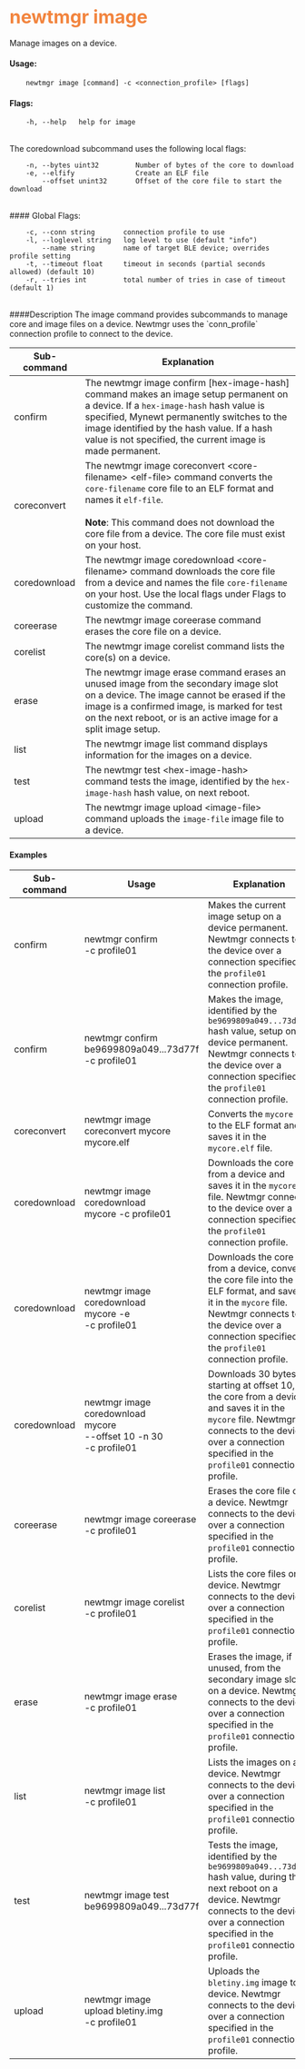 ## <font color="#F2853F" style="font-size:24pt">newtmgr image </font>
Manage images on a device.

#### Usage:

```no-highlight
    newtmgr image [command] -c <connection_profile> [flags] 
```

#### Flags:

```no-highlight
    -h, --help   help for image
```
<br>
The coredownload subcommand uses the following local flags:

```no-highlight
    -n, --bytes uint32         Number of bytes of the core to download 
    -e, --elfify               Create an ELF file 
        --offset unint32       Offset of the core file to start the download 

```
<br>
#### Global Flags:

```no-highlight
    -c, --conn string       connection profile to use
    -l, --loglevel string   log level to use (default "info")
        --name string       name of target BLE device; overrides profile setting
    -t, --timeout float     timeout in seconds (partial seconds allowed) (default 10)
    -r, --tries int         total number of tries in case of timeout (default 1)
```
<br>
####Description
The image command provides subcommands to manage core and image files on a device.  Newtmgr uses the `conn_profile` connection profile to connect to the device.

Sub-command  | Explanation
-------------| ------------------------
confirm      | The newtmgr image confirm [hex-image-hash] command makes an image setup permanent on a device. If a `hex-image-hash` hash value is specified, Mynewt permanently switches to the image identified by the hash value. If a hash value is not specified, the current image is made permanent.
coreconvert  | The newtmgr image coreconvert &lt;core-filename&gt; &lt;elf-file&gt; command converts the `core-filename` core file to an ELF format and names it `elf-file`. <br><br> **Note**: This command does not download the core file from a device. The core file must exist on your host.
coredownload | The newtmgr image coredownload &lt;core-filename&gt; command downloads the core file from a device and names the file `core-filename` on your host. Use the local flags under Flags to customize the command.
coreerase    | The newtmgr image coreerase command erases the core file on a device.
corelist     | The newtmgr image corelist command lists the core(s) on a device.
erase        | The newtmgr image erase command erases an unused image from the secondary image slot on a device. The image cannot be erased if the image is a confirmed image, is marked for test on the next reboot, or is an active image for a split image setup. | 
list         | The newtmgr image list command displays information for the images on a device.
test         | The newtmgr test &lt;hex-image-hash&gt; command tests the image, identified by the `hex-image-hash` hash value, on next reboot.
upload       | The newtmgr image upload &lt;image-file&gt; command uploads the `image-file` image file to a device.

#### Examples

Sub-command  | Usage                  | Explanation
-------------| -----------------------|-----------------
confirm       | newtmgr confirm<br>-c profile01 | Makes the current image setup on a device permanent.  Newtmgr connects to the device over a connection specified in the `profile01` connection profile.
confirm       | newtmgr confirm<br>be9699809a049...73d77f<br>-c profile01 | Makes the image, identified by the `be9699809a049...73d77f` hash value, setup on a device permanent.  Newtmgr connects to the device over a connection specified in the `profile01` connection profile.
coreconvert    | newtmgr image coreconvert mycore mycore.elf | Converts the `mycore` file to the ELF format and saves it in the `mycore.elf` file.
coredownload | newtmgr image coredownload <br>mycore -c profile01 | Downloads the core from a device and saves it in the `mycore` file.   Newtmgr connects to the device over a connection specified in the `profile01` connection profile.
coredownload | newtmgr image coredownload <br>mycore -e <br>-c profile01 | Downloads the core from a device, converts the core file into the ELF format, and saves it in the `mycore` file.   Newtmgr connects to the device over a connection specified in the `profile01` connection profile.
coredownload | newtmgr image coredownload <br>mycore <br>--offset 10 -n 30<br>-c profile01 | Downloads 30 bytes, starting at offset 10, of the core from a device and saves it in the `mycore` file.   Newtmgr connects to the device over a connection specified in the `profile01` connection profile.
coreerase    | newtmgr image coreerase <br>-c profile01 | Erases the core file on a device.  Newtmgr connects to the device over a connection specified in the `profile01` connection profile.
corelist     | newtmgr image corelist<br>-c profile01 | Lists the core files on a device.  Newtmgr connects to the device over a connection specified in the `profile01` connection profile.
erase     | newtmgr image erase<br>-c profile01 | Erases the image, if unused, from the secondary image slot on a device.  Newtmgr connects to the device over a connection specified in the `profile01` connection profile.
list         | newtmgr image list<br>-c profile01 | Lists the images on a device.  Newtmgr connects to the device over a connection specified in the `profile01` connection profile.
test         | newtmgr image test <br>be9699809a049...73d77f | Tests the image, identified by the `be9699809a049...73d77f` hash value, during the next reboot on a device. Newtmgr connects to the device over a connection specified in the `profile01` connection profile.  
upload       | newtmgr image <br>upload bletiny.img<br>-c profile01 | Uploads the `bletiny.img` image to a device.  Newtmgr connects to the device over a connection specified in the `profile01` connection profile.
